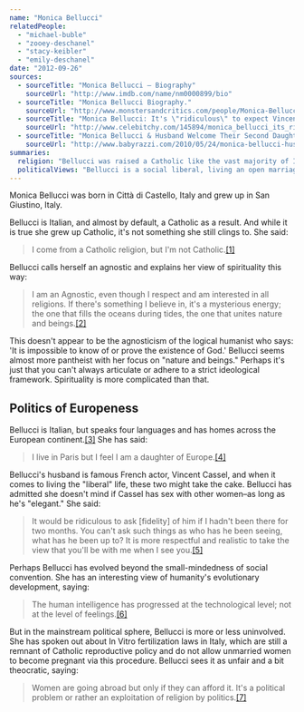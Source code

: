 ```yaml
---
name: "Monica Bellucci"
relatedPeople:
  - "michael-buble"
  - "zooey-deschanel"
  - "stacy-keibler"
  - "emily-deschanel"
date: "2012-09-26"
sources:
  - sourceTitle: "Monica Bellucci – Biography"
    sourceUrl: "http://www.imdb.com/name/nm0000899/bio"
  - sourceTitle: "Monica Bellucci Biography."
    sourceUrl: "http://www.monstersandcritics.com/people/Monica-Bellucci/biography/"
  - sourceTitle: "Monica Bellucci: It's \"ridiculous\" to expect Vincent Cassel's fidelity"
    sourceUrl: "http://www.celebitchy.com/145894/monica_bellucci_its_ridiculous_to_expect_husband_vincent_cassels_fidelity/"
  - sourceTitle: "Monica Bellucci & Husband Welcome Their Second Daughter."
    sourceUrl: "http://www.babyrazzi.com/2010/05/24/monica-bellucci-husband-welcome-their-second-daughter/"
summaries:
  religion: "Bellucci was raised a Catholic like the vast majority of Italians. She is now an agnostic with some pantheistic leanings."
  politicalViews: "Bellucci is a social liberal, living an open marriage and advocating liberal reproductive laws in a somewhat theocratic Italy."
---
```


Monica Bellucci was born in Città di Castello, Italy and grew up in San Giustino, Italy.

Bellucci is Italian, and almost by default, a Catholic as a result. And while it is true she grew up Catholic, it's not something she still clings to. She said:

>I come from a Catholic religion, but I'm not Catholic.<a class="source-citation" href="#http%3A%2F%2Fwww.imdb.com%2Fname%2Fnm0000899%2Fbio" title="Monica Bellucci – Biography">[1]</a>

Bellucci calls herself an agnostic and explains her view of spirituality this way:

>I am an Agnostic, even though I respect and am interested in all religions. If there's something I believe in, it's a mysterious energy; the one that fills the oceans during tides, the one that unites nature and beings.<a class="source-citation" href="#http%3A%2F%2Fwww.monstersandcritics.com%2Fpeople%2FMonica-Bellucci%2Fbiography%2F" title="Monica Bellucci Biography.">[2]</a>

This doesn't appear to be the agnosticism of the logical humanist who says: 'It is impossible to know of or prove the existence of God.' Bellucci seems almost more pantheist with her focus on "nature and beings." Perhaps it's just that you can't always articulate or adhere to a strict ideological framework. Spirituality is more complicated than that.


## Politics of Europeness

Bellucci is Italian, but speaks four languages and has homes across the European continent.<a class="source-citation" href="#http%3A%2F%2Fwww.imdb.com%2Fname%2Fnm0000899%2Fbio" title="Monica Bellucci – Biography">[3]</a> She has said:

>I live in Paris but I feel I am a daughter of Europe.<a class="source-citation" href="#http%3A%2F%2Fwww.imdb.com%2Fname%2Fnm0000899%2Fbio" title="Monica Bellucci – Biography">[4]</a>

Bellucci's husband is famous French actor, Vincent Cassel, and when it comes to living the "liberal" life, these two might take the cake. Bellucci has admitted she doesn't mind if Cassel has sex with other women–as long as he's "elegant." She said:

>It would be ridiculous to ask [fidelity] of him if I hadn't been there for two months. You can't ask such things as who has he been seeing, what has he been up to? It is more respectful and realistic to take the view that you'll be with me when I see you.<a class="source-citation" href="#http%3A%2F%2Fwww.celebitchy.com%2F145894%2Fmonica_bellucci_its_ridiculous_to_expect_husband_vincent_cassels_fidelity%2F" title="Monica Bellucci: It&apos;s &quot;ridiculous&quot; to expect Vincent Cassel&apos;s fidelity">[5]</a>

Perhaps Bellucci has evolved beyond the small-mindedness of social convention. She has an interesting view of humanity's evolutionary development, saying:

>The human intelligence has progressed at the technological level; not at the level of feelings.<a class="source-citation" href="#http%3A%2F%2Fwww.imdb.com%2Fname%2Fnm0000899%2Fbio" title="Monica Bellucci – Biography">[6]</a>

But in the mainstream political sphere, Bellucci is more or less uninvolved. She has spoken out about In Vitro fertilization laws in Italy, which are still a remnant of Catholic reproductive policy and do not allow unmarried women to become pregnant via this procedure. Bellucci sees it as unfair and a bit theocratic, saying:

>Women are going abroad but only if they can afford it. It's a political problem or rather an exploitation of religion by politics.<a class="source-citation" href="#http%3A%2F%2Fwww.babyrazzi.com%2F2010%2F05%2F24%2Fmonica-bellucci-husband-welcome-their-second-daughter%2F" title="Monica Bellucci &amp; Husband Welcome Their Second Daughter.">[7]</a>